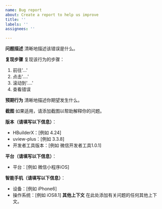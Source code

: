 ```yaml
---
name: Bug report
about: Create a report to help us improve
title: ''
labels: ''
assignees: ''

---
```


**问题描述**
清晰地描述该错误是什么。

**复现步骤**
复现该行为的步骤：
1. 前往'...'
2. 点击'....'
3. 滚动到'....'
4. 查看错误

**预期行为**
清晰地描述你期望发生什么。

**截图**
如果适用，请添加截图以帮助解释你的问题。


**版本（请填写以下信息）**：
- HBuilderX：[例如 4.24]
- uview-plus：[例如 3.3.8]
- 开发者工具版本：[例如 微信开发者工具1.0.1]

**平台（请填写以下信息）**：
- 平台：[例如 微信小程序iOS]

**智能手机（请填写以下信息）**：
- 设备：[例如 iPhone6]
- 操作系统：[例如 iOS8.1]
**其他上下文**
在此处添加有关问题的任何其他上下文。
